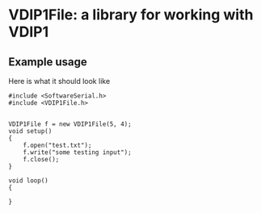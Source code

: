VDIP1File: a library for working with VDIP1
===========================================



Example usage
-------------

Here is what it should look like

    #include <SoftwareSerial.h>
    #include <VDIP1File.h>


    VDIP1File f = new VDIP1File(5, 4);
    void setup()
    {
        f.open("test.txt");
        f.write("some testing input");
        f.close();
    }

    void loop()
    {

    }
